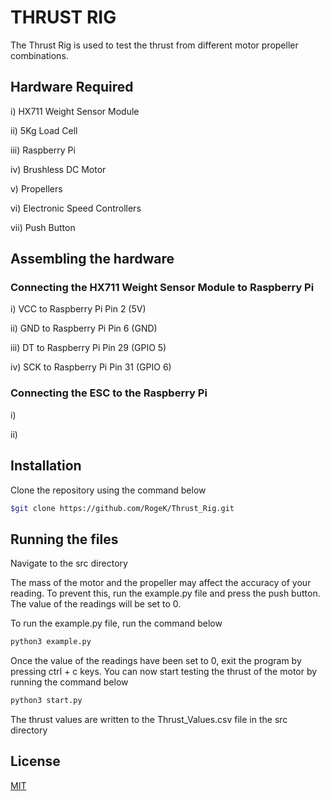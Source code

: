 # THRUST RIG
The Thrust Rig is used to test the thrust from different motor propeller combinations.

## Hardware Required
i)   HX711 Weight Sensor Module

ii)  5Kg Load Cell

iii) Raspberry Pi

iv)  Brushless DC Motor

v)   Propellers

vi)  Electronic Speed Controllers

vii) Push Button

## Assembling the hardware
### Connecting the HX711 Weight Sensor Module to Raspberry Pi
i)    VCC to Raspberry Pi Pin 2 (5V)
 
ii)   GND to Raspberry Pi Pin 6 (GND)

iii)  DT to Raspberry Pi Pin 29 (GPIO 5)

iv)   SCK to Raspberry Pi Pin 31 (GPIO 6)

### Connecting the ESC to the Raspberry Pi
i) 

ii) 
## Installation


Clone the repository using the command below
```bash
$git clone https://github.com/RogeK/Thrust_Rig.git
```

## Running the files
Navigate to the src directory

The mass of the motor and the propeller may affect the accuracy of your reading. To prevent this, run the example.py file and press the push button. The value of the readings will be set to 0.

To run the example.py file, run the command below
```bash
python3 example.py
```
Once the value of the readings have been set to 0, exit the program by pressing ctrl + c keys. You can now start testing the thrust of the motor by running the command below

```bash
python3 start.py
```
The thrust values are written to the Thrust_Values.csv file in the src directory


## License
[MIT](https://choosealicense.com/licenses/mit/)
